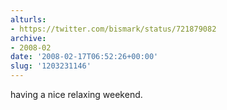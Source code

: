 ```yaml
---
alturls:
- https://twitter.com/bismark/status/721879082
archive:
- 2008-02
date: '2008-02-17T06:52:26+00:00'
slug: '1203231146'
---
```


having a nice relaxing weekend.


